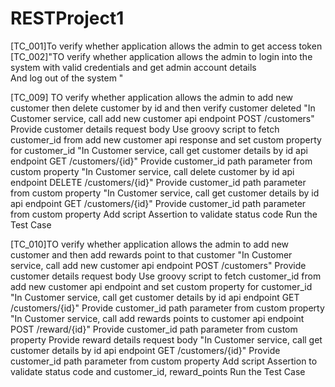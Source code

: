 # RESTProject1
[TC_001]To verify whether application allows the admin to get access token 
[TC_002]"TO verify whether application allows the admin to login into the system with valid credentials and get admin account details  
And log out of the system "

[TC_009] TO verify whether application allows the admin to add new customer then delete customer by id and then verify customer deleted
"In Customer service, call add new customer api endpoint
POST /customers"
Provide customer details request body
Use groovy script to fetch customer_id from add new customer api response and set custom property for customer_id
"In Customer service, call get customer details by id api endpoint
GET /customers/{id}"
Provide customer_id path parameter from custom property 
"In Customer service, call delete customer by id api endpoint
DELETE /customers/{id}"
Provide customer_id path parameter from custom property
"In Customer service, call get customer details by id api endpoint
GET /customers/{id}"
Provide customer_id path parameter from custom property
Add script Assertion to validate status code
Run the Test Case


[TC_010]TO verify whether application allows the admin to add new customer and then add rewards point to that customer
"In Customer service, call add new customer api endpoint
POST /customers"
Provide customer details request body
Use groovy script to fetch customer_id from add new customer api endpoint and set custom property for customer_id
"In Customer service, call get customer details by id api endpoint
GET /customers/{id}"
Provide customer_id path parameter from custom property 
"In Customer service, call add rewards points to customer api endpoint
POST /reward/{id}"
Provide customer_id path parameter from custom property
Provide reward details request body
"In Customer service, call get customer details by id api endpoint
GET /customers/{id}"
Provide customer_id path parameter from custom property
Add script Assertion to validate status code and customer_id, reward_points
Run the Test Case

